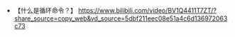 

- 【什么是循环命令？】 https://www.bilibili.com/video/BV1Q4411T7ZT/?share_source=copy_web&vd_source=5dbf211eec08e51a4c6d136972063c73
